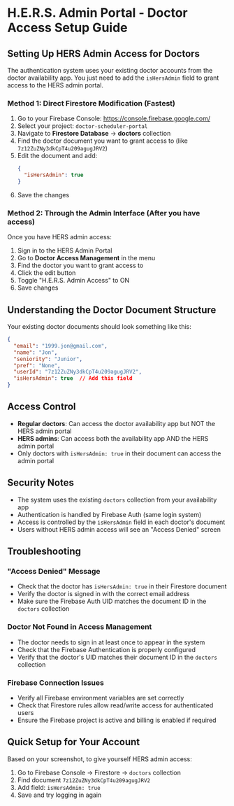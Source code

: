# H.E.R.S. Admin Portal - Doctor Access Setup Guide

## Setting Up HERS Admin Access for Doctors

The authentication system uses your existing doctor accounts from the doctor availability app. You just need to add the `isHersAdmin` field to grant access to the HERS admin portal.

### Method 1: Direct Firestore Modification (Fastest)

1. Go to your Firebase Console: https://console.firebase.google.com/
2. Select your project: `doctor-scheduler-portal`
3. Navigate to **Firestore Database** → **doctors** collection
4. Find the doctor document you want to grant access to (like `7z12ZuZNy3dkCpT4u209agugJRV2`)
5. Edit the document and add:
   ```json
   {
     "isHersAdmin": true
   }
   ```
6. Save the changes

### Method 2: Through the Admin Interface (After you have access)

Once you have HERS admin access:

1. Sign in to the HERS Admin Portal
2. Go to **Doctor Access Management** in the menu
3. Find the doctor you want to grant access to
4. Click the edit button
5. Toggle "H.E.R.S. Admin Access" to ON
6. Save changes

## Understanding the Doctor Document Structure

Your existing doctor documents should look something like this:
```json
{
  "email": "1999.jon@gmail.com",
  "name": "Jon",
  "seniority": "Junior",
  "pref": "None",
  "userId": "7z12ZuZNy3dkCpT4u209agugJRV2",
  "isHersAdmin": true  // Add this field
}
```

## Access Control

- **Regular doctors**: Can access the doctor availability app but NOT the HERS admin portal
- **HERS admins**: Can access both the availability app AND the HERS admin portal
- Only doctors with `isHersAdmin: true` in their document can access the admin portal

## Security Notes

- The system uses the existing `doctors` collection from your availability app
- Authentication is handled by Firebase Auth (same login system)
- Access is controlled by the `isHersAdmin` field in each doctor's document
- Users without HERS admin access will see an "Access Denied" screen

## Troubleshooting

### "Access Denied" Message
- Check that the doctor has `isHersAdmin: true` in their Firestore document
- Verify the doctor is signed in with the correct email address
- Make sure the Firebase Auth UID matches the document ID in the `doctors` collection

### Doctor Not Found in Access Management
- The doctor needs to sign in at least once to appear in the system
- Check that the Firebase Authentication is properly configured
- Verify that the doctor's UID matches their document ID in the `doctors` collection

### Firebase Connection Issues
- Verify all Firebase environment variables are set correctly
- Check that Firestore rules allow read/write access for authenticated users
- Ensure the Firebase project is active and billing is enabled if required

## Quick Setup for Your Account

Based on your screenshot, to give yourself HERS admin access:

1. Go to Firebase Console → Firestore → `doctors` collection
2. Find document `7z12ZuZNy3dkCpT4u209agugJRV2`  
3. Add field: `isHersAdmin: true`
4. Save and try logging in again 